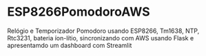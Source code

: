 # ESP8266PomodoroAWS
Relógio e Temporizador Pomodoro usando ESP8266, Tm1638, NTP, Rtc3231, bateria íon-lítio, sincronizando com AWS usando Flask e apresentamdo um dashboard com Streamlit
